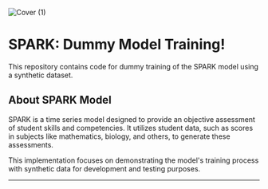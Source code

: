 
![Cover (1)](https://github.com/user-attachments/assets/4478f720-e310-41dd-a43f-15c16a48a818)


# SPARK: Dummy Model Training!


This repository contains code for dummy training of the SPARK model using a synthetic dataset.

## About SPARK Model

SPARK is a time series model designed to provide an objective assessment of student skills and competencies. It utilizes student data, such as scores in subjects like mathematics, biology, and others, to generate these assessments.

This implementation focuses on demonstrating the model's training process with synthetic data for development and testing purposes.

---
